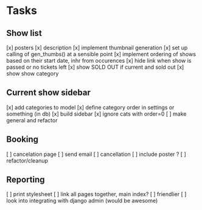 # Tasks

## Show list
[x] posters
[x] description
[x] implement thumbnail generation
[x] set up calling of gen_thumbs() at a sensible point
[x] implement ordering of shows based on their start date, inhr from occurences
[x] hide link when show is passed or no tickets left
[x] show SOLD OUT if current and sold out
[x] show show category

## Current show sidebar
[x] add categories to model
[x] define category order in settings or something (in db)
[x] build sidebar
[x] ignore cats with order=0
[ ] make general and refactor

## Booking
[ ] cancelation page
[ ] send email
[ ] cancellation
[ ] include poster ?
[ ] refactor/cleanup

## Reporting
[ ] print stylesheet
[ ] link all pages together, main index?
[ ] friendlier
[ ] look into integrating with django admin (would be awesome)